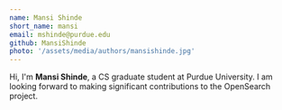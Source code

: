 ```yaml
---
name: Mansi Shinde
short_name: mansi
email: mshinde@purdue.edu
github: MansiShinde
photo: '/assets/media/authors/mansishinde.jpg'
---
```


Hi, I'm **Mansi Shinde**, a CS graduate student at Purdue University. I am looking forward to making significant contributions to the OpenSearch project.